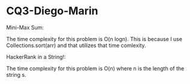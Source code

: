 # CQ3-Diego-Marin

Mini-Max Sum:

The time complexity for this problem is O(n logn). This is because I use Collections.sort(arr) and that utilizes that time comlexity.

HackerRank in a String!:

The time complexity for this problem is O(n) where n is the length of the string s.
